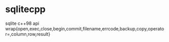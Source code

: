 # sqlitecpp
sqlite c++98 api wrap{open,exec,close,begin,commit,filename,errcode,backup,copy,operator=,column,row,result}
